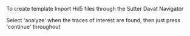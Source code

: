 To create template
Import Hd5 files through the Sutter Davat Navigator

Select 'analyze' when the traces of interest are found, then just press 'continue' throughout 
